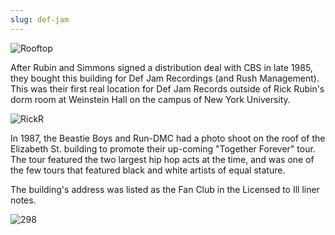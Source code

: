 ```yaml
---
slug: def-jam
---
```


![Rooftop](https://i.imgur.com/FLc3VMm.jpg)


After Rubin and Simmons signed a distribution deal with CBS in late 1985, they bought this building for Def Jam Recordings (and Rush Management). This was their first real location for Def Jam Records outside of Rick Rubin's dorm room at Weinstein Hall on the campus of New York University.          

![RickR](https://i.imgur.com/rbUraob.jpg)

In 1987, the Beastie Boys and Run-DMC had a photo shoot on the roof of the Elizabeth St. building to promote their up-coming "Together Forever" tour. The tour featured the two largest hip hop acts at the time, and was one of the few tours that featured black and white artists of equal stature.

The building's address was listed as the Fan Club in the Licensed to Ill liner notes.

![298](https://i.imgur.com/jUyqao4.jpg)
     
